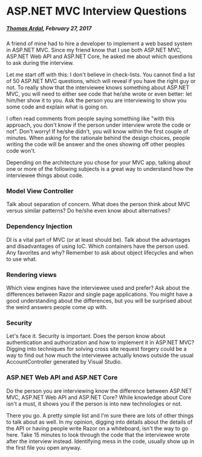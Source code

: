 # ASP.NET MVC Interview Questions##### [Thomas Ardal](http://elmah.io/about/), February 27, 2017A friend of mine had to hire a developer to implement a web based system in ASP.NET MVC. Since my friend know that I use both ASP.NET MVC, ASP.NET Web API and ASP.NET Core, he asked me about which questions to ask during the interview.Let me start off with this: I don't believe in check-lists. You cannot find a list of 50 ASP.NET MVC questions, which will reveal if you have the right guy or not. To really show that the interviewee knows something about ASP.NET MVC, you will need to either see code that he/she wrote or even better: let him/her show it to you. Ask the person you are interviewing to show you some code and explain what is going on.I often read comments from people saying something like "with this approach, you don't know if the person under interview wrote the code or not". Don't worry! If he/she didn't, you will know within the first couple of minutes. When asking for the rationale behind the design choices, people writing the code will be answer and the ones showing off other peoples code won't.Depending on the architecture you chose for your MVC app, talking about one or more of the following subjects is a great way to understand how the interviewee things about code.### Model View ControllerTalk about separation of concern. What does the person think about MVC versus similar patterns? Do he/she even know about alternatives?### Dependency InjectionDI is a vital part of MVC (or at least should be). Talk about the advantages and disadvantages of using IoC. Which containers have the person used. Any favorites and why? Remember to ask about object lifecycles and when to use what.### Rendering viewsWhich view engines have the interviewee used and prefer? Ask about the differences between Razor and single page applications. You might have a good understanding about the differences, but you will be surprised about the weird answers people come up with.### SecurityLet's face it. Security is important. Does the person know about authentication and authorization and how to implement it in ASP.NET MVC? Digging into techniques for solving cross site request forgery could be a way to find out how much the interviewee actually knows outside the usual AccountController generated by Visual Studio.### ASP.NET Web API and ASP.NET CoreDo the person you are interviewing know the difference between ASP.NET MVC, ASP.NET Web API and ASP.NET Core? While knowledge about Core isn't a must, it shows you if the person is into new technologies or not.There you go. A pretty simple list and I'm sure there are lots of other things to talk about as well. In my opinion, digging into details about the details of the API or having people write Razor on a whiteboard, isn't the way to go here. Take 15 minutes to look through the code that the interviewee wrote after the interview instead. Identifying mess in the code, usually show up in the first file you open anyway.